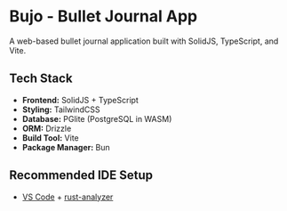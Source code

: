 # Bujo - Bullet Journal App

A web-based bullet journal application built with SolidJS, TypeScript, and Vite.

## Tech Stack

- **Frontend:** SolidJS + TypeScript
- **Styling:** TailwindCSS
- **Database:** PGlite (PostgreSQL in WASM)
- **ORM:** Drizzle
- **Build Tool:** Vite
- **Package Manager:** Bun

## Recommended IDE Setup

- [VS Code](https://code.visualstudio.com/) + [rust-analyzer](https://marketplace.visualstudio.com/items?itemName=rust-lang.rust-analyzer)
